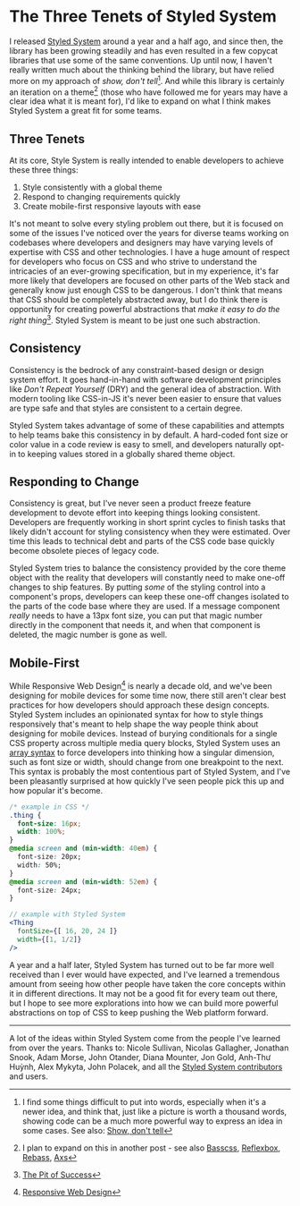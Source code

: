 
# The Three Tenets of Styled System

I released [Styled System][] around a year and a half ago,
and since then, the library has been growing steadily
and has even resulted in a few copycat libraries that use some of the same conventions.
Up until now, I haven't really written much about the thinking behind the library, but have relied more on my approach of *show, don't tell*[^1].
And while this library is certainly an iteration on a theme[^2]
(those who have followed me for years may have a clear idea what it is meant for),
I'd like to expand on what I think makes Styled System a great fit for some teams.

## Three Tenets

At its core, Style System is really intended to enable developers to achieve these three things:

1. Style consistently with a global theme
2. Respond to changing requirements quickly
3. Create mobile-first responsive layouts with ease

It's not meant to solve every styling problem out there,
but it is focused on some of the issues I've noticed over the years for diverse teams working on codebases where developers and designers may have varying levels of expertise with CSS and other technologies.
I have a huge amount of respect for developers who focus on CSS and who strive to understand the intricacies of an ever-growing specification, but in my experience, it's far more likely that developers are focused on other parts of the Web stack and generally know just enough CSS to be dangerous.
I don't think that means that CSS should be completely abstracted away,
but I do think there is opportunity for creating powerful abstractions that *make it easy to do the right thing*[^3]. Styled System is meant to be just one such abstraction.

## Consistency

Consistency is the bedrock of any constraint-based design or design system effort.
It goes hand-in-hand with software development principles like *Don't Repeat Yourself* (DRY)
and the general idea of abstraction.
With modern tooling like CSS-in-JS it's never been easier to ensure that values are type safe and that styles are consistent to a certain degree.

Styled System takes advantage of some of these capabilities and attempts to help teams bake this consistency in by default.
A hard-coded font size or color value in a code review is easy to smell,
and developers naturally opt-in to keeping values stored in a globally shared theme object.

## Responding to Change

Consistency is great, but I've never seen a product freeze feature development to devote effort into keeping things looking consistent.
Developers are frequently working in short sprint cycles to finish tasks that likely didn't account for styling consistency when they were estimated.
Over time this leads to technical debt and parts of the CSS code base quickly become obsolete pieces of legacy code.

Styled System tries to balance the consistency provided by the core theme object with the reality that developers will constantly need to make one-off changes to ship features.
By putting *some* of the styling control into a component's props,
developers can keep these one-off changes isolated to the parts of the code base where they are used.
If a message component *really* needs to have a 13px font size, you can put that magic number directly in the component that needs it, and when that component is deleted, the magic number is gone as well.

## Mobile-First

While Responsive Web Design[^4] is nearly a decade old, and we've been designing for mobile devices for some time now, there still aren't clear best practices for how developers should approach these design concepts.
Styled System includes an opinionated syntax for how to style things responsively that's meant to
help shape the way people think about designing for mobile devices.
Instead of burying conditionals for a single CSS property across multiple media query blocks,
Styled System uses an [array syntax][] to force developers into thinking how a singular dimension, such as font size or width, should change from one breakpoint to the next.
This syntax is probably the most contentious part of Styled System, and I've been pleasantly surprised at how quickly I've seen people pick this up and how popular it's become.

```css
/* example in CSS */
.thing {
  font-size: 16px;
  width: 100%;
}
@media screen and (min-width: 40em) {
  font-size: 20px;
  width: 50%;
}
@media screen and (min-width: 52em) {
  font-size: 24px;
}
```

```jsx
// example with Styled System
<Thing
  fontSize={[ 16, 20, 24 ]}
  width={[1, 1/2]}
/>
```

A year and a half later,
Styled System has turned out to be far more well received than I ever would have expected,
and I've learned a tremendous amount from seeing how other people have taken the core concepts within it in different directions.
It may not be a good fit for every team out there, but I hope to see more explorations
into how we can build more powerful abstractions on top of CSS to keep pushing the Web platform forward.

---

A lot of the ideas within Styled System come from the people I've learned from over the years.
Thanks to:
Nicole Sullivan, Nicolas Gallagher, Jonathan Snook, Adam Morse, John Otander, Diana Mounter,
Jon Gold, Anh-Thư Huỳnh, Alex Mykyta, John Polacek,
and all the [Styled System contributors](https://github.com/styled-system/styled-system/graphs/contributors) and users.


[^1]: I find some things difficult to put into words, especially when it's a newer idea, and think that, just like a picture is worth a thousand words, showing code can be a much more powerful way to express an idea in some cases.
  See also: [Show, don't tell](https://en.wikipedia.org/wiki/Show,_don%27t_tell)
[^2]: I plan to expand on this in another post - see also [Basscss](https://github.com/basscss/basscss/), [Reflexbox](https://github.com/jxnblk/reflexbox), [Rebass](https://rebassjs.org), [Axs](https://github.com/jxnblk/axs/tree/v1.0.0)
[^3]: [The Pit of Success](https://blogs.msdn.microsoft.com/brada/2003/10/02/the-pit-of-success/)
[^4]: [Responsive Web Design](https://alistapart.com/article/responsive-web-design)

[styled system]: https://styled-system.com
[array syntax]: https://styled-system.com/responsive-styles

